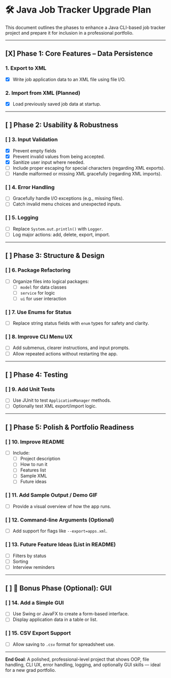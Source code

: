 # 🛠️ Java Job Tracker Upgrade Plan

This document outlines the phases to enhance a Java CLI-based job tracker project and prepare it for inclusion in a professional portfolio.

---

## [X] Phase 1: Core Features – Data Persistence

### 1. Export to XML
- [X] Write job application data to an XML file using file I/O.


### 2. Import from XML (Planned)
- [X] Load previously saved job data at startup.

---

## [ ] Phase 2: Usability & Robustness

### [ ] 3. Input Validation
- [X] Prevent empty fields 
- [X] Prevent invalid values from being accepted.
- [X] Sanitize user input where needed.
- [ ] Include proper escaping for special characters (regarding XML exports).
- [ ] Handle malformed or missing XML gracefully (regarding XML imports).

### [ ] 4. Error Handling
- [ ] Gracefully handle I/O exceptions (e.g., missing files).
- [ ] Catch invalid menu choices and unexpected inputs.

### [ ] 5. Logging
- [ ] Replace `System.out.println()` with `Logger`.
- [ ] Log major actions: add, delete, export, import.

---

## [ ] Phase 3: Structure & Design

### [ ] 6. Package Refactoring
- [ ] Organize files into logical packages:
  - [ ] `model` for data classes
  - [ ] `service` for logic
  - [ ] `ui` for user interaction

### [ ] 7. Use Enums for Status
- [ ] Replace string status fields with `enum` types for safety and clarity.

### [ ] 8. Improve CLI Menu UX
- [ ] Add submenus, clearer instructions, and input prompts.
- [ ] Allow repeated actions without restarting the app.

---

## [ ] Phase 4: Testing

### [ ] 9. Add Unit Tests
- [ ] Use JUnit to test `ApplicationManager` methods.
- [ ] Optionally test XML export/import logic.

---

## [ ] Phase 5: Polish & Portfolio Readiness

### [ ] 10. Improve README
- [ ] Include:
  - [ ] Project description
  - [ ] How to run it
  - [ ] Features list
  - [ ] Sample XML
  - [ ] Future ideas

### [ ] 11. Add Sample Output / Demo GIF
- [ ] Provide a visual overview of how the app runs.

### [ ] 12. Command-line Arguments (Optional)
- [ ] Add support for flags like `--export=apps.xml`.

### [ ] 13. Future Feature Ideas (List in README)
- [ ] Filters by status
- [ ] Sorting
- [ ] Interview reminders

---

## [ ] 🌟 Bonus Phase (Optional): GUI

### [ ] 14. Add a Simple GUI
- [ ] Use Swing or JavaFX to create a form-based interface.
- [ ] Display application data in a table or list.

### [ ] 15. CSV Export Support
- [ ] Allow saving to `.csv` format for spreadsheet use.

---

**End Goal**: A polished, professional-level project that shows OOP, file handling, CLI UX, error handling, logging, and optionally GUI skills — ideal for a new grad portfolio.
